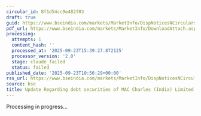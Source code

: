 ```yaml
---
circular_id: 8f1d54cc9e482f03
draft: true
guid: https://www.bseindia.com/markets/MarketInfo/DispNoticesNCirculars.aspx?Noticeid={40D389A4-6B57-4267-920F-33531BC2DB4C}&noticeno=20250923-14&dt=09/23/2025&icount=14&totcount=78&flag=0
pdf_url: https://www.bseindia.com/markets/MarketInfo/DownloadAttach.aspx?id=20250923-14&attachedId=291e02c8-3d12-434f-a825-c199286b5dd5
processing:
  attempts: 1
  content_hash: ''
  processed_at: '2025-09-23T15:39:27.872125'
  processor_version: '2.0'
  stage: claude_failed
  status: failed
published_date: '2025-09-23T10:56:29+00:00'
rss_url: https://www.bseindia.com/markets/MarketInfo/DispNoticesNCirculars.aspx?Noticeid={40D389A4-6B57-4267-920F-33531BC2DB4C}&noticeno=20250923-14&dt=09/23/2025&icount=14&totcount=78&flag=0
source: bse
title: Update Regarding debt securities of MAC Charles (India) Limited
---
```


Processing in progress...